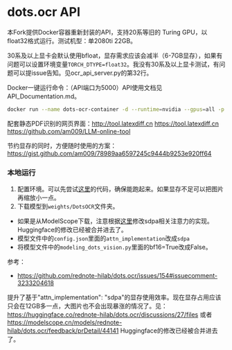 
# dots.ocr API

本Fork提供Docker容器重新封装的API，支持20系等旧的 Turing GPU，以float32格式运行。测试机型：单2080ti 22GB。

30系及以上显卡会默认使用bfloat，显存需求应该会减半（6-7GB显存），如果有问题可以设置环境变量`TORCH_DTYPE=float32`。我没有30系及以上显卡测试，有问题可以提issue告知。见ocr_api_server.py的第32行。

Docker一键运行命令：（API端口为5000）API使用文档见API_Documentation.md。

```bash
docker run --name dots-ocr-container -d --runtime=nvidia --gpus=all -p 5000:5000 docker.io/am009/dots.ocr:latest
```

配套静态PDF识别的网页界面：http://tool.latexdiff.cn  https://tool.latexdiff.cn https://github.com/am009/LLM-online-tool

节约显存的同时，方便随时使用的方案：https://gist.github.com/am009/78989aa6597245c9444b9253e920ff64

### 本地运行

1. 配置环境。可以先尝试[这里](https://github.com/rednote-hilab/dots.ocr/issues/154#issuecomment-3233204618)的代码，确保能跑起来。如果显存不足可以把图片再缩放小一点。
1. 下载模型到`weights/DotsOCR`文件夹。
  - 如果是从ModelScope下载，注意根据[这里](https://modelscope.cn/models/rednote-hilab/dots.ocr/feedback/prDetail/44141)修改sdpa相关注意力的实现。Huggingface的修改已经被合并进去了。
  - 模型文件中的`config.json`里面的`attn_implementation`改成`sdpa`
  - 将模型文件中的`modeling_dots_vision.py`里面的bf16=True改成False。

参考：
- https://github.com/rednote-hilab/dots.ocr/issues/154#issuecomment-3233204618

提升了基于"attn_implementation": "sdpa"的显存使用效率。现在显存占用应该只会在12GB多一点，大图片也不会出现暴涨的情况了。见：https://huggingface.co/rednote-hilab/dots.ocr/discussions/27/files 或者 https://modelscope.cn/models/rednote-hilab/dots.ocr/feedback/prDetail/44141 Huggingface的修改已经被合并进去了。
